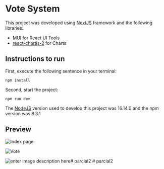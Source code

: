 # Vote System
This project was developed using [NextJS](https://nextjs.org/) framework and the following libraries:

 - [MUI](https://mui.com/) for React UI Tools
 - [react-chartjs-2](https://react-chartjs-2.js.org/) for Charts
 
 ## Instructions to run
 First, execute the following sentence in your terminal:
 

    npm install
  
 Second, start the project:
  

    npm run dev
  
  The [NodeJS](https://nodejs.org/en/) version used to develop this project was 16.14.0 and the npm version was 8.3.1
 
 ## Preview
![Index page](https://media.discordapp.net/attachments/753000876494290995/979464335476813884/unknown.png?width=951&height=473)

![Vote](https://media.discordapp.net/attachments/753000876494290995/979464534693670983/unknown.png?width=962&height=473)

![enter image description here](https://media.discordapp.net/attachments/753000876494290995/979464564938780762/unknown.png?width=1025&height=377)#   p a r c i a l 2  
 #   p a r c i a l 2  
 